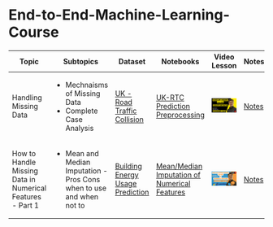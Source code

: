 # End-to-End-Machine-Learning-Course

|Topic  |Subtopics  |Dataset  |Notebooks  |Video Lesson |Notes  |
|---|---|---|---|---|---|
|Handling Missing Data  |<ul><li>Mechnaisms of Missing Data</li><li>Complete Case Analysis</li></ul> | [UK - Road Traffic Collision](https://www.kaggle.com/datasets/salmankhaliq22/road-traffic-collision-dataset) | [UK-RTC Prediction Preprocessing](https://www.kaggle.com/code/salmankhaliq22/uk-rtc-prediction-preprocessing/notebook) | [![Watch the video](https://github.com/salmankhaliq22/End-to-End-Machine-Learning-Course/blob/main/Thumbnails/Handling-Missing-Values-Complete-Case-Analysis.png)](https://youtu.be/hnuXBN4JCTs) | [Notes](https://github.com/salmankhaliq22/End-to-End-Machine-Learning-Course/blob/main/Notes/Handling-Missing-Data-Complete-Case-Analysis.pdf)|
|How to Handle Missing Data in Numerical Features - Part 1  |<ul><li>Mean and Median Imputation - Pros Cons when to use and when not to</li> | [Building Energy Usage Prediction](https://www.kaggle.com/competitions/widsdatathon2022/data) | [Mean/Median Imputation of Numerical Features](https://www.kaggle.com/code/salmankhaliq22/mean-median-imputation-of-numerical-features) | [![Watch the video](https://github.com/salmankhaliq22/End-to-End-Machine-Learning-Course/blob/main/Thumbnails/Mean-Median-Imputation.png)]([https://youtu.be/hnuXBN4JCTs](https://www.youtube.com/watch?v=TU_5SOUFyMs&t=1818s)) | [Notes](https://github.com/salmankhaliq22/End-to-End-Machine-Learning-Course/blob/main/Notes/Handling-Missing-Values-%20Mean-Median-Imputation.pdf) |
